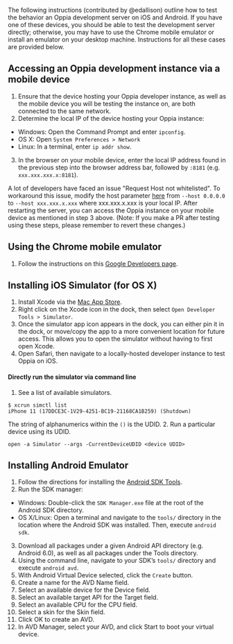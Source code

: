 The following instructions (contributed by @edallison) outline how to test the behavior an Oppia development server on iOS and Android. If you have one of these devices, you should be able to test the development server directly; otherwise, you may have to use the Chrome mobile emulator or install an emulator on your desktop machine. Instructions for all these cases are provided below.

## Accessing an Oppia development instance via a mobile device

1. Ensure that the device hosting your Oppia developer instance, as well as the mobile device you will be testing the instance on, are both connected to the same network.
2. Determine the local IP of the device hosting your Oppia instance:
  * Windows: Open the Command Prompt and enter `ipconfig`.
  * OS X: Open `System Preferences > Network`
  * Linux: In a terminal, enter `ip addr show`.
3. In the browser on your mobile device, enter the local IP address found in the previous step into the browser address bar, followed by `:8181` (e.g. `xxx.xxx.xxx.x:8181`).

A lot of developers have faced an issue "Request Host not whitelisted". To workaround this issue, modify the host parameter [here](https://github.com/oppia/oppia/blob/450e094392995794553b2ad64cd82c233d9b591d/scripts/start.py#L148) from `--host 0.0.0.0` to `--host xxx.xxx.x.xxx` where xxx.xxx.x.xxx is your local IP. After restarting the server, you can access the Oppia instance on your mobile device as mentioned in step 3 above. (Note: If you make a PR after testing using these steps, please remember to revert these changes.)

## Using the Chrome mobile emulator

1. Follow the instructions on this [Google Developers page](https://developers.google.com/web/tools/chrome-devtools/iterate/device-mode/).

## Installing iOS Simulator (for OS X)

1. Install Xcode via the [Mac App Store](https://itunes.apple.com/us/app/xcode/id497799835?mt=12).
2. Right click on the Xcode icon in the dock, then select `Open Developer Tools > Simulator`.
3. Once the simulator app icon appears in the dock, you can either pin it in the dock, or move/copy the app to a more convenient location for future access. This allows you to open the simulator without having to first open Xcode.
4. Open Safari, then navigate to a locally-hosted developer instance to test Oppia on iOS.

#### Directly run the simulator via command line

1. See a list of available simulators.
```
$ xcrun simctl list
iPhone 11 (17DDCE3C-1V29-4251-BC19-21168CA1B259) (Shutdown)
```
The string of alphanumerics within the `()` is the UDID.
2. Run a particular device using its UDID.
```
open -a Simulator --args -CurrentDeviceUDID <device UDID>
```

## Installing Android Emulator

1. Follow the directions for installing the [Android SDK Tools](https://developer.android.com/sdk/installing/index.html?pkg=tools).
2. Run the SDK manager:
  * Windows: Double-click the `SDK Manager.exe` file at the root of the Android SDK directory.
  * OS X/Linux: Open a terminal and navigate to the `tools/` directory in the location where the Android SDK was installed. Then, execute `android sdk`.
3. Download all packages under a given Android API directory (e.g. Android 6.0), as well as all packages under the Tools directory.
4. Using the command line, navigate to your SDK’s `tools/` directory and execute `android avd`.
5. With Android Virtual Device selected, click the `Create` button.
6. Create a name for the AVD Name field.
7. Select an available device for the Device field.
8. Select an available target API for the Target field.
9. Select an available CPU for the CPU field.
10. Select a skin for the Skin field.
11. Click OK to create an AVD.
12. In AVD Manager, select your AVD, and click Start to boot your virtual device.
